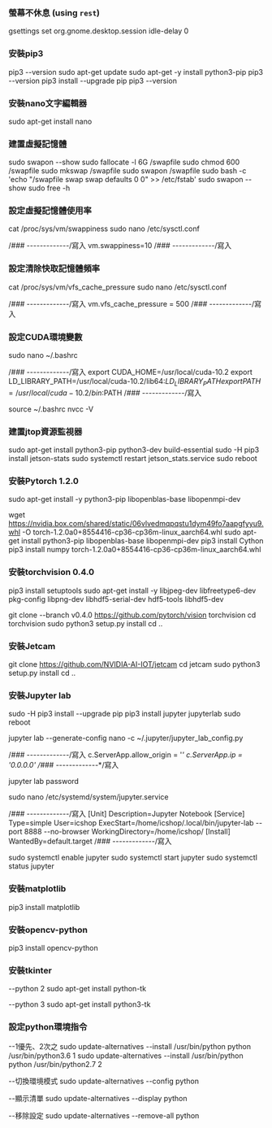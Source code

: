 ### 螢幕不休息 (using `rest`)
gsettings set org.gnome.desktop.session idle-delay 0

### 安裝pip3
pip3 --version
sudo apt-get update
sudo apt-get -y install python3-pip
pip3 --version
pip3 install --upgrade pip
pip3 --version

### 安裝nano文字編輯器
sudo apt-get install nano

### 建置虛擬記憶體
sudo swapon --show
sudo fallocate -l 6G /swapfile
sudo chmod 600 /swapfile
sudo mkswap /swapfile
sudo swapon /swapfile
sudo bash -c 'echo "/swapfile swap swap defaults 0 0" >> /etc/fstab'
sudo swapon --show
sudo free -h

### 設定虛擬記憶體使用率
cat /proc/sys/vm/swappiness
sudo nano /etc/sysctl.conf

/*### -------------*/寫入
vm.swappiness=10
/*### -------------*/寫入

### 設定清除快取記憶體頻率
cat /proc/sys/vm/vfs_cache_pressure
sudo nano /etc/sysctl.conf

/*### -------------*/寫入
vm.vfs_cache_pressure = 500
/*### -------------*/寫入

### 設定CUDA環境變數
sudo nano ~/.bashrc

/*### -------------*/寫入
export CUDA_HOME=/usr/local/cuda-10.2
export LD_LIBRARY_PATH=/usr/local/cuda-10.2/lib64:$LD_LIBRARY_PATH
export PATH=/usr/local/cuda-10.2/bin:$PATH
/*### -------------*/寫入

source ~/.bashrc
nvcc -V
### 建置jtop資源監視器
sudo apt-get install python3-pip python3-dev build-essential
sudo -H pip3 install jetson-stats
sudo systemctl restart jetson_stats.service
sudo reboot

### 安裝Pytorch 1.2.0
sudo apt-get install -y python3-pip libopenblas-base libopenmpi-dev

wget https://nvidia.box.com/shared/static/06vlvedmqpqstu1dym49fo7aapgfyyu9.whl -O torch-1.2.0a0+8554416-cp36-cp36m-linux_aarch64.whl
sudo apt-get install python3-pip libopenblas-base libopenmpi-dev
pip3 install Cython
pip3 install numpy torch-1.2.0a0+8554416-cp36-cp36m-linux_aarch64.whl

### 安裝torchvision 0.4.0
pip3 install setuptools
sudo apt-get install -y libjpeg-dev libfreetype6-dev pkg-config libpng-dev libhdf5-serial-dev hdf5-tools libhdf5-dev

git clone --branch v0.4.0 https://github.com/pytorch/vision torchvision
cd torchvision
sudo python3 setup.py install
cd ..

### 安裝Jetcam
git clone https://github.com/NVIDIA-AI-IOT/jetcam
cd jetcam
sudo python3 setup.py install
cd ..

### 安裝Jupyter lab
sudo -H pip3 install --upgrade pip
pip3 install jupyter jupyterlab
sudo reboot

jupyter lab --generate-config
nano -c ~/.jupyter/jupyter_lab_config.py

/*### -------------*/寫入
c.ServerApp.allow_origin = '*'
c.ServerApp.ip = '0.0.0.0'
/*### -------------*/寫入

jupyter lab password

sudo nano /etc/systemd/system/jupyter.service

/*### -------------*/寫入
[Unit]
Description=Jupyter Notebook
[Service]
Type=simple
User=icshop
ExecStart=/home/icshop/.local/bin/jupyter-lab --port 8888 --no-browser
WorkingDirectory=/home/icshop/
[Install]
WantedBy=default.target
/*### -------------*/寫入

sudo systemctl enable jupyter
sudo systemctl start jupyter
sudo systemctl status jupyter

### 安裝matplotlib
pip3 install matplotlib

### 安裝opencv-python
pip3 install opencv-python

### 安裝tkinter
--python 2
sudo apt-get install python-tk

--python 3
sudo apt-get install python3-tk

### 設定python環境指令
--1優先、2次之
sudo update-alternatives --install /usr/bin/python python /usr/bin/python3.6 1
sudo update-alternatives --install /usr/bin/python python /usr/bin/python2.7 2

--切換環境模式
sudo update-alternatives --config python

--顯示清單
sudo update-alternatives --display python

--移除設定
sudo update-alternatives --remove-all python

